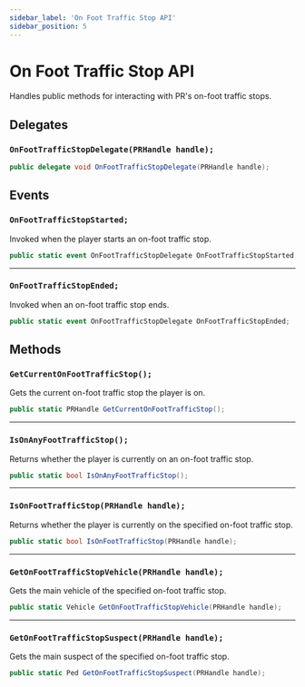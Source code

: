 ```yaml
---
sidebar_label: 'On Foot Traffic Stop API'
sidebar_position: 5
---
```


# On Foot Traffic Stop API

Handles public methods for interacting with PR's on-foot traffic stops.

## Delegates

### `OnFootTrafficStopDelegate(PRHandle handle);`

```csharp
public delegate void OnFootTrafficStopDelegate(PRHandle handle);
```

## Events

### `OnFootTrafficStopStarted;`

Invoked when the player starts an on-foot traffic stop.

```csharp
public static event OnFootTrafficStopDelegate OnFootTrafficStopStarted;
```

---

### `OnFootTrafficStopEnded;`

Invoked when an on-foot traffic stop ends.

```csharp
public static event OnFootTrafficStopDelegate OnFootTrafficStopEnded;
```

## Methods

### `GetCurrentOnFootTrafficStop();`

Gets the current on-foot traffic stop the player is on.

```csharp
public static PRHandle GetCurrentOnFootTrafficStop();
```

---

### `IsOnAnyFootTrafficStop();`

Returns whether the player is currently on an on-foot traffic stop.

```csharp
public static bool IsOnAnyFootTrafficStop();
```

---

### `IsOnFootTrafficStop(PRHandle handle);`

Returns whether the player is currently on the specified on-foot traffic stop.

```csharp
public static bool IsOnFootTrafficStop(PRHandle handle);
```

---

### `GetOnFootTrafficStopVehicle(PRHandle handle);`

Gets the main vehicle of the specified on-foot traffic stop.

```csharp
public static Vehicle GetOnFootTrafficStopVehicle(PRHandle handle);
```

---

### `GetOnFootTrafficStopSuspect(PRHandle handle);`

Gets the main suspect of the specified on-foot traffic stop.

```csharp
public static Ped GetOnFootTrafficStopSuspect(PRHandle handle);
```